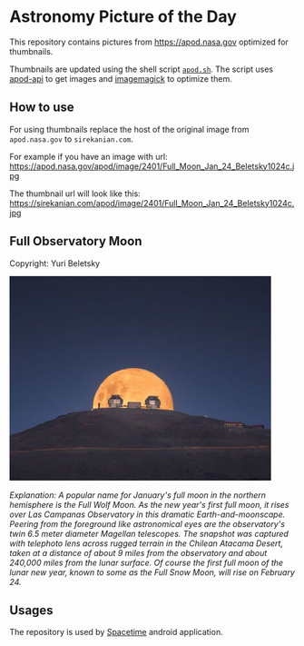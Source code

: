 # Astronomy Picture of the Day

This repository contains pictures from https://apod.nasa.gov optimized for thumbnails.

Thumbnails are updated using the shell script [`apod.sh`](apod.sh). The script
uses [apod-api](https://github.com/nasa/apod-api) to get images and [imagemagick](https://imagemagick.org) to
optimize them.

## How to use

For using thumbnails replace the host of the original image from `apod.nasa.gov` to `sirekanian.com`.

For example if you have an image with url:<br>
https://apod.nasa.gov/apod/image/2401/Full_Moon_Jan_24_Beletsky1024c.jpg

The thumbnail url will look like this:<br>
https://sirekanian.com/apod/image/2401/Full_Moon_Jan_24_Beletsky1024c.jpg

## Full Observatory Moon

Copyright: Yuri Beletsky

[![the picture of the day][1]][2]

_Explanation: A popular name for January's full moon in the northern hemisphere is the Full Wolf Moon. As the new year's first full moon, it rises over Las Campanas Observatory in this dramatic Earth-and-moonscape. Peering from the foreground like astronomical eyes are the observatory's twin 6.5 meter diameter Magellan telescopes. The snapshot was captured with telephoto lens across rugged terrain in the Chilean Atacama Desert, taken at a distance of about 9 miles from the observatory and about 240,000 miles from the lunar surface. Of course the first full moon of the lunar new year, known to some as the Full Snow Moon, will rise on February 24._

## Usages

The repository is used by [Spacetime][3] android application.

[1]: image/2401/Full_Moon_Jan_24_Beletsky1024c.jpg

[2]: https://apod.nasa.gov/apod/image/2401/Full_Moon_Jan_24_Beletsky1024c.jpg

[3]: https://github.com/sirekanian/spacetime

